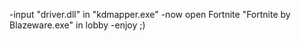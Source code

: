 -input "driver.dll" in "kdmapper.exe"
-now open Fortnite
"Fortnite by Blazeware.exe" in lobby
-enjoy ;)
